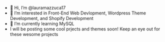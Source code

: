 - 👋 Hi, I’m @lauramazzuca17
- 👀 I’m interested in Front-End Web Devlopment, Wordpress Theme Development, and Shopify Development
- 🌱 I’m currently learning MySQL
- I will be posting some cool prjects and themes soon! Keep an eye out for these wesome projects

